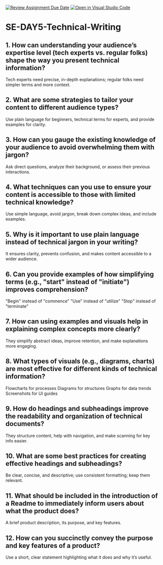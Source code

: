 [![Review Assignment Due Date](https://classroom.github.com/assets/deadline-readme-button-22041afd0340ce965d47ae6ef1cefeee28c7c493a6346c4f15d667ab976d596c.svg)](https://classroom.github.com/a/zsAR-pyY)
[![Open in Visual Studio Code](https://classroom.github.com/assets/open-in-vscode-2e0aaae1b6195c2367325f4f02e2d04e9abb55f0b24a779b69b11b9e10269abc.svg)](https://classroom.github.com/online_ide?assignment_repo_id=18493938&assignment_repo_type=AssignmentRepo)
# SE-DAY5-Technical-Writing

## 1. How can understanding your audience’s expertise level (tech experts vs. regular folks) shape the way you present technical information?
Tech experts need precise, in-depth explanations; regular folks need simpler terms and more context.

## 2. What are some strategies to tailor your content to different audience types?
Use plain language for beginners, technical terms for experts, and provide examples for clarity.

## 3. How can you gauge the existing knowledge of your audience to avoid overwhelming them with jargon?
Ask direct questions, analyze their background, or assess their previous interactions.

## 4. What techniques can you use to ensure your content is accessible to those with limited technical knowledge?
Use simple language, avoid jargon, break down complex ideas, and include examples.

## 5. Why is it important to use plain language instead of technical jargon in your writing?
It ensures clarity, prevents confusion, and makes content accessible to a wider audience.

## 6. Can you provide examples of how simplifying terms (e.g., "start" instead of "initiate") improves comprehension?
"Begin" instead of "commence"
"Use" instead of "utilize"
"Stop" instead of "terminate"

## 7. How can using examples and visuals help in explaining complex concepts more clearly?
They simplify abstract ideas, improve retention, and make explanations more engaging.

## 8. What types of visuals (e.g., diagrams, charts) are most effective for different kinds of technical information?
Flowcharts for processes
Diagrams for structures
Graphs for data trends
Screenshots for UI guides

## 9. How do headings and subheadings improve the readability and organization of technical documents?
They structure content, help with navigation, and make scanning for key info easier.

## 10. What are some best practices for creating effective headings and subheadings?
Be clear, concise, and descriptive; use consistent formatting; keep them relevant.

## 11. What should be included in the introduction of a Readme to immediately inform users about what the product does?
A brief product description, its purpose, and key features.

## 12. How can you succinctly convey the purpose and key features of a product?
Use a short, clear statement highlighting what it does and why it’s useful.
